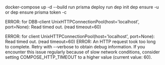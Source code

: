 docker-compose up -d --build
run prisma deploy
run dep init
dep ensure -u or dep ensure
prisma token -c


ERROR: for DBB-client  UnixHTTPConnectionPool(host='localhost', port=None): Read timed out. (read timeout=60)

ERROR: for client  UnixHTTPConnectionPool(host='localhost', port=None): Read timed out. (read timeout=60)
ERROR: An HTTP request took too long to complete. Retry with --verbose to obtain debug information.
If you encounter this issue regularly because of slow network conditions, consider setting COMPOSE_HTTP_TIMEOUT to a higher value (current value: 60).

